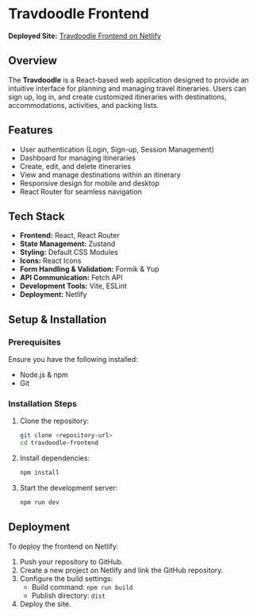 # Travdoodle Frontend

**Deployed Site:** [Travdoodle Frontend on Netlify](https://travdoodle.netlify.app/)

## Overview
The **Travdoodle** is a React-based web application designed to provide an intuitive interface for planning and managing travel itineraries. Users can sign up, log in, and create customized itineraries with destinations, accommodations, activities, and packing lists.

## Features
- User authentication (Login, Sign-up, Session Management)
- Dashboard for managing itineraries
- Create, edit, and delete itineraries
- View and manage destinations within an itinerary
- Responsive design for mobile and desktop
- React Router for seamless navigation

## Tech Stack
- **Frontend:** React, React Router
- **State Management:** Zustand
- **Styling:** Default CSS Modules
- **Icons:** React Icons
- **Form Handling & Validation:** Formik & Yup
- **API Communication:** Fetch API
- **Development Tools:** Vite, ESLint
- **Deployment:** Netlify

## Setup & Installation
### Prerequisites
Ensure you have the following installed:
- Node.js & npm
- Git

### Installation Steps
1. Clone the repository:
   ```sh
   git clone <repository-url>
   cd travdoodle-frontend
   ```
2. Install dependencies:
   ```sh
   npm install
   ```

3. Start the development server:
   ```sh
   npm run dev
   ```

## Deployment
To deploy the frontend on Netlify:
1. Push your repository to GitHub.
2. Create a new project on Netlify and link the GitHub repository.
3. Configure the build settings:
   - Build command: `npm run build`
   - Publish directory: `dist`
4. Deploy the site.

